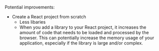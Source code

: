 Potential improvements:
* Create a React project from scratch
	- Less libaries 
	- When you add a library to your React project, it increases the amount of code that needs to be loaded and processed by the browser. This can potentially increase the memory usage of your application, especially if the library is large and/or complex.